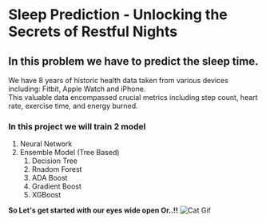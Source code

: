 # Sleep Prediction - Unlocking the Secrets of Restful Nights
## In this problem we have to predict the sleep time. 

We have 8 years of historic health data taken from various devices including: Fitbit, Apple Watch and iPhone. <br>
This valuable data encompassed crucial metrics including step count, heart rate, exercise time, and energy burned.

### In this project we will train 2 model
1. Neural Network
2. Ensemble Model (Tree Based)
    1. Decision Tree
    2. Rnadom Forest
    2. ADA Boost
    3. Gradient Boost
    4. XGBoost
    
**So Let's get started with our eyes wide open Or..!!**
![Cat Gif](https://media.giphy.com/media/v1.Y2lkPTc5MGI3NjExNTQ3YWZhOTI3ODNkOGE1ZGFjNzRlYjQzMTlhNDc3NzA4ZWQwOGRmYSZlcD12MV9pbnRlcm5hbF9naWZzX2dpZklkJmN0PWc/vMbC8xqhIf9ny/giphy.gif)
